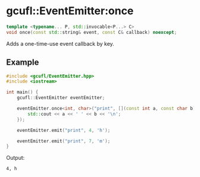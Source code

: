 # gcufl::EventEmitter:once
```cpp
template <typename... P, std::invocable<P...> C>
void once(const std::string& event, const C& callback) noexcept;
```
Adds a one-time-use event callback by key.
## Example
```cpp
#include <gcufl/EventEmitter.hpp>
#include <iostream>

int main() {
	gcufl::EventEmitter eventEmitter;

	eventEmitter.once<int, char>("print", [](const int a, const char b) {
		std::cout << a << ' ' << b << '\n';
	});

	eventEmitter.emit("print", 4, 'h');

	eventEmitter.emit("print", 7, 'm');
}
```
Output:
```
4, h
```
